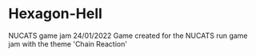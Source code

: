 # Hexagon-Hell
NUCATS game jam 24/01/2022
Game created for the NUCATS run game jam with the theme 'Chain Reaction'
